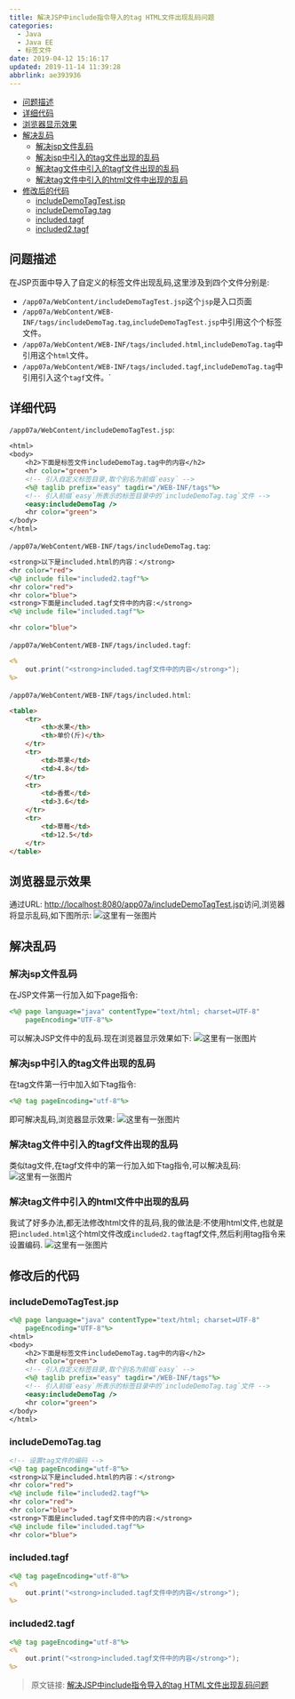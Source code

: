 ```yaml
---
title: 解决JSP中include指令导入的tag HTML文件出现乱码问题
categories: 
  - Java
  - Java EE
  - 标签文件
date: 2019-04-12 15:16:17
updated: 2019-11-14 11:39:28
abbrlink: ae393936
---
```

<div id='my_toc'>

- [问题描述](/blog/ae393936/#问题描述)
- [详细代码](/blog/ae393936/#详细代码)
- [浏览器显示效果](/blog/ae393936/#浏览器显示效果)
- [解决乱码](/blog/ae393936/#解决乱码)
    - [解决jsp文件乱码](/blog/ae393936/#解决jsp文件乱码)
    - [解决jsp中引入的tag文件出现的乱码](/blog/ae393936/#解决jsp中引入的tag文件出现的乱码)
    - [解决tag文件中引入的tagf文件出现的乱码](/blog/ae393936/#解决tag文件中引入的tagf文件出现的乱码)
    - [解决tag文件中引入的html文件中出现的乱码](/blog/ae393936/#解决tag文件中引入的html文件中出现的乱码)
- [修改后的代码](/blog/ae393936/#修改后的代码)
    - [includeDemoTagTest.jsp](/blog/ae393936/#includeDemoTagTest-jsp)
    - [includeDemoTag.tag](/blog/ae393936/#includeDemoTag-tag)
    - [included.tagf](/blog/ae393936/#included-tagf)
    - [included2.tagf](/blog/ae393936/#included2-tagf)

</div>
<!--more-->
<script>if (navigator.platform.toLowerCase() == 'win32'){document.getElementById('my_toc').style.display = 'none';}</script>

<!--end-->
## 问题描述 ##
在JSP页面中导入了自定义的标签文件出现乱码,这里涉及到四个文件分别是:
- `/app07a/WebContent/includeDemoTagTest.jsp`这个`jsp`是入口页面
- `/app07a/WebContent/WEB-INF/tags/includeDemoTag.tag`,`includeDemoTagTest.jsp`中引用这个个标签文件。
- `/app07a/WebContent/WEB-INF/tags/included.html`,`includeDemoTag.tag`中引用这个`html`文件。
- `/app07a/WebContent/WEB-INF/tags/included.tagf`,`includeDemoTag.tag`中引用引入这个`tagf`文件。`

## 详细代码 ##
`/app07a/WebContent/includeDemoTagTest.jsp`:
```jsp
<html>
<body>
	<h2>下面是标签文件includeDemoTag.tag中的内容</h2>
	<hr color="green">
	<!-- 引入自定义标签目录,取个别名为前缀`easy` -->
	<%@ taglib prefix="easy" tagdir="/WEB-INF/tags"%>
	<!-- 引入前缀`easy`所表示的标签目录中的`includeDemoTag.tag`文件 -->
	<easy:includeDemoTag />
	<hr color="green">
</body>
</html>
```
`/app07a/WebContent/WEB-INF/tags/includeDemoTag.tag`:
```jsp
<strong>以下是included.html的内容：</strong>
<hr color="red">
<%@ include file="included2.tagf"%>
<hr color="red">
<hr color="blue">
<strong>下面是included.tagf文件中的内容:</strong>
<%@ include file="included.tagf"%>

<hr color="blue">
```
`/app07a/WebContent/WEB-INF/tags/included.tagf`:
```jsp
<%
    out.print("<strong>included.tagf文件中的内容</strong>");
%>
```
`/app07a/WebContent/WEB-INF/tags/included.html`:
```html
<table>
	<tr>
		<th>水果</th>
		<th>单价(斤)</th>
	</tr>
	<tr>
		<td>苹果</td>
		<td>4.8</td>
	</tr>
	<tr>
		<td>香蕉</td>
		<td>3.6</td>
	</tr>
	<tr>
		<td>草莓</td>
		<td>12.5</td>
	</tr>
</table>
```
## 浏览器显示效果 ##
通过URL:
[http://localhost:8080/app07a/includeDemoTagTest.jsp](http://localhost:8080/app07a/includeDemoTagTest.jsp)访问,浏览器将显示乱码,如下图所示:
![这里有一张图片](https://image-1257720033.cos.ap-shanghai.myqcloud.com/blog/JavaEE/tag%20file/encoding/1.png)
## 解决乱码 ##
### 解决jsp文件乱码 ###
在JSP文件第一行加入如下page指令:
```jsp
<%@ page language="java" contentType="text/html; charset=UTF-8"
	pageEncoding="UTF-8"%>
```
可以解决JSP文件中的乱码.现在浏览器显示效果如下:
![这里有一张图片](https://image-1257720033.cos.ap-shanghai.myqcloud.com/blog/JavaEE/tag%20file/encoding/2.png)
### 解决jsp中引入的tag文件出现的乱码 ###
在tag文件第一行中加入如下tag指令:
```jsp
<%@ tag pageEncoding="utf-8"%>
```
即可解决乱码,浏览器显示效果:
![这里有一张图片](https://image-1257720033.cos.ap-shanghai.myqcloud.com/blog/JavaEE/tag%20file/encoding/3.png)
### 解决tag文件中引入的tagf文件出现的乱码 ###
类似tag文件,在tagf文件中的第一行加入如下tag指令,可以解决乱码:
![这里有一张图片](https://image-1257720033.cos.ap-shanghai.myqcloud.com/blog/JavaEE/tag%20file/encoding/4.png)
### 解决tag文件中引入的html文件中出现的乱码 ###
我试了好多办法,都无法修改html文件的乱码,我的做法是:不使用html文件,也就是把`included.html`这个html文件改成`included2.tagf`tagf文件,然后利用tag指令来设置编码.
![这里有一张图片](https://image-1257720033.cos.ap-shanghai.myqcloud.com/blog/JavaEE/tag%20file/encoding/5.png)
## 修改后的代码 ##
### includeDemoTagTest.jsp ###
```jsp
<%@ page language="java" contentType="text/html; charset=UTF-8"
	pageEncoding="UTF-8"%>
<html>
<body>
	<h2>下面是标签文件includeDemoTag.tag中的内容</h2>
	<hr color="green">
	<!-- 引入自定义标签目录,取个别名为前缀`easy` -->
	<%@ taglib prefix="easy" tagdir="/WEB-INF/tags"%>
	<!-- 引入前缀`easy`所表示的标签目录中的`includeDemoTag.tag`文件 -->
	<easy:includeDemoTag />
	<hr color="green">
</body>
</html>
```
### includeDemoTag.tag ###
```jsp
<!-- 设置tag文件的编码 -->
<%@ tag pageEncoding="utf-8"%>
<strong>以下是included.html的内容：</strong>
<hr color="red">
<%@ include file="included2.tagf"%>
<hr color="red">
<hr color="blue">
<strong>下面是included.tagf文件中的内容:</strong>
<%@ include file="included.tagf"%>
<hr color="blue">
```
### included.tagf ###
```jsp
<%@ tag pageEncoding="utf-8"%>
<%
    out.print("<strong>included.tagf文件中的内容</strong>");
%>
```
### included2.tagf ###
```jsp
<%@ tag pageEncoding="utf-8"%>
<%
    out.print("<strong>included.tagf文件中的内容</strong>");
%>
```
>原文链接: [解决JSP中include指令导入的tag HTML文件出现乱码问题](https://lanlan2017.github.io/blog/ae393936/)
